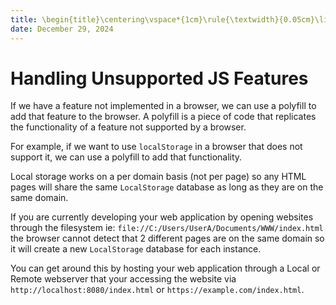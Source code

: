 ```yaml
---
title: \begin{title}\centering\vspace*{1cm}\rule{\textwidth}{0.05cm}\linebreak\vspace{0.5cm}{\Huge\bfseries Session 5 \par}\vspace{0.1cm}\hrule\end{title}
date: December 29, 2024
---
```


<!-- TODO Review `sessionStorage` and `localStorage` From Video -->

# Handling Unsupported JS Features

<!-- Polyfill -->

If we have a feature not implemented in a browser, we can use a polyfill to add that feature to the browser. A polyfill is a piece of code that replicates the functionality of a feature not supported by a browser.

For example, if we want to use `localStorage` in a browser that does not support it, we can use a polyfill to add that functionality.

<!-- Modernizer Library -->

Local storage works on a per domain basis (not per page) so any HTML pages will share the same `LocalStorage` database as long as they are on the same domain.

If you are currently developing your web application by opening websites through the filesystem ie: `file://C:/Users/UserA/Documents/WWW/index.html` the browser cannot detect that 2 different pages are on the same domain so it will create a new `LocalStorage` database for each instance.

You can get around this by hosting your web application through a Local or Remote webserver that your accessing the website via `http://localhost:8080/index.html` or `https://example.com/index.html`.

